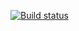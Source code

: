 [![Build status](https://ci.appveyor.com/api/projects/status/ut1wsw5c3p4n3mko/branch/main?svg=true)](https://ci.appveyor.com/project/Ollessia/postman-echo/branch/main)